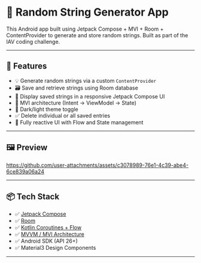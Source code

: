 # 🔡 Random String Generator App

This Android app built using Jetpack Compose + MVI + Room + ContentProvider to generate and store random strings. Built as part of the IAV coding challenge.

---

## 🚀 Features

- 💡 Generate random strings via a custom `ContentProvider`
- 🗃 Save and retrieve strings using Room database
- 📃 Display saved strings in a responsive Jetpack Compose UI
- 🧭 MVI architecture (Intent → ViewModel → State)
- 🌙 Dark/light theme toggle
- ✅ Delete individual or all saved entries
- 🔄 Fully reactive UI with Flow and State management

---

## 🖼️ Preview


https://github.com/user-attachments/assets/c3078989-76e1-4c39-abe4-6ce839a06a24


---

## 📦 Tech Stack

- ✅ [Jetpack Compose](https://developer.android.com/jetpack/compose)
- ✅ [Room](https://developer.android.com/training/data-storage/room)
- ✅ [Kotlin Coroutines + Flow](https://developer.android.com/kotlin/flow)
- ✅ [MVVM / MVI Architecture](https://developer.android.com/jetpack/guide)
- ✅ Android SDK (API 26+)
- ✅ Material3 Design Components

---

